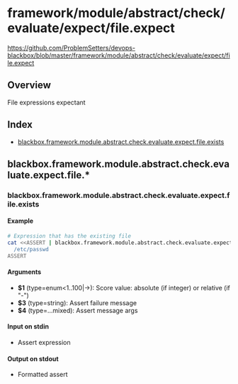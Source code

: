 # framework/module/abstract/check/evaluate/expect/file.expect

https://github.com/ProblemSetters/devops-blackbox/blob/master/framework/module/abstract/check/evaluate/expect/file.expect

## Overview

File expressions expectant

## Index

* [blackbox.framework.module.abstract.check.evaluate.expect.file.exists](#blackboxframeworkmoduleabstractcheckevaluateexpectfileexists)

## blackbox.framework.module.abstract.check.evaluate.expect.file.*

### blackbox.framework.module.abstract.check.evaluate.expect.file.exists

#### Example

```bash
# Expression that has the existing file
cat <<ASSERT | blackbox.framework.module.abstract.check.evaluate.expect.file.exists - "Success %s" "Fail %s" "message"
  /etc/passwd
ASSERT
```

#### Arguments

* **$1** (type=enum<1..100|->): Score value: absolute (if integer) or relative (if "-")
* **$3** (type=string): Assert failure message
* **$4** (type=...mixed): Assert message args

#### Input on stdin

* Assert expression

#### Output on stdout

* Formatted assert

